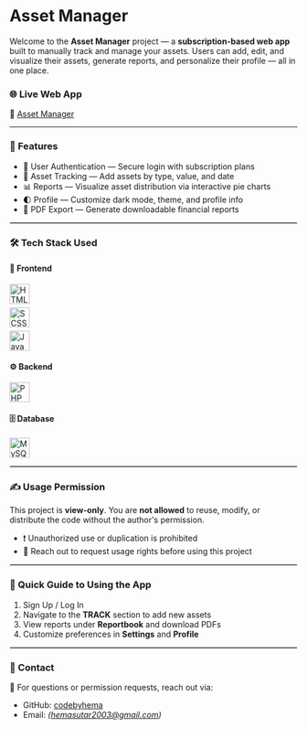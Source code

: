# Asset Manager

Welcome to the **Asset Manager** project — a **subscription-based web app** built to manually track and manage your assets. Users can add, edit, and visualize their assets, generate reports, and personalize their profile — all in one place.

### 🌐 Live Web App  
🔗 [Asset Manager](http://assetmanager.infinityfreeapp.com/)

<hr style="border: 0.2px  #ccc;"/>

### 🚀 Features

- 🔐 User Authentication — Secure login with subscription plans  
- 💼 Asset Tracking — Add assets by type, value, and date  
- 📊 Reports — Visualize asset distribution via interactive pie charts  
- 🌓 Profile — Customize dark mode, theme, and profile info  
- 📄 PDF Export — Generate downloadable financial reports  

<hr style="border: 0.2px solid #ccc;"/>

### 🛠️ Tech Stack Used

#### 🎨 Frontend
<p align="left">
  <img src="https://cdn.jsdelivr.net/gh/devicons/devicon/icons/html5/html5-original.svg" alt="HTML5" width="35" style="margin-bottom: 6px;"/><br>
  <img src="https://cdn.jsdelivr.net/gh/devicons/devicon/icons/sass/sass-original.svg" alt="SCSS" width="35" style="margin-bottom: 6px;"/><br>
  <img src="https://cdn.jsdelivr.net/gh/devicons/devicon/icons/javascript/javascript-original.svg" alt="JavaScript" width="35"/>
</p>

#### ⚙️ Backend
<p align="left">
  <img src="https://cdn.jsdelivr.net/gh/devicons/devicon/icons/php/php-original.svg" alt="PHP" width="35"/>
</p>

#### 🗄️ Database
<p align="left">
  <img src="https://cdn.jsdelivr.net/gh/devicons/devicon/icons/mysql/mysql-original.svg" alt="MySQL" width="35"/>
</p>

<hr style="border: 0.2px solid #ccc;"/>

### ✍️ Usage Permission

This project is **view-only**. You are **not allowed** to reuse, modify, or distribute the code without the author's permission.

- ❗ Unauthorized use or duplication is prohibited  
- 📩 Reach out to request usage rights before using this project  

<hr style="border: 0.2px solid #ccc;"/>

### 🧭 Quick Guide to Using the App

1. Sign Up / Log In  
2. Navigate to the **TRACK** section to add new assets  
3. View reports under **Reportbook** and download PDFs  
4. Customize preferences in **Settings** and **Profile** 

<hr style="border: 0.2px solid #ccc;"/>

### 🙋 Contact

📧 For questions or permission requests, reach out via:  
- GitHub: [codebyhema](https://github.com/codebyhema)  
- Email: *(hemasutar2003@gmail.com)*
